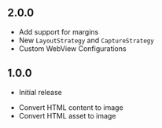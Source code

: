 ## 2.0.0

 - Add support for margins
 - New `LayoutStrategy` and `CaptureStrategy`
 - Custom WebView Configurations

## 1.0.0

* Initial release
 - Convert HTML content to image
 - Convert HTML asset to image
